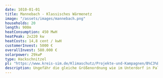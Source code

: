 ```yaml
---
date: 1010-01-01
title: Mannebach - Klassisches Wärmenetz
image: "/assets/images/mannebach.png"
households: 20
length: 900m
heatConsumption: 450 MwH
heatPeak: 2x220 kw
heatCosts: 14,8 cent / kwH
customerInvest: 5000 €
overallInvest: 580.000 €
solarpower: 29kwP
type: Hackschnitzel
pl: "https://www.kreis-sim.de/Klimaschutz/Projekte-und-Kampagnen/B%C3%BCrgernahw%C3%A4rmenetze/Leuchtturmprojekte/index.php?La=1&object=tx,2052.772.1&kat=&kuo=2&sub=0"
description: Ungefähr die gleiche Größenordnung wie im Unterdorf in Palingen. Die Investitions- und Wärmekosten geben uns also eine ungefähre Größenordnung der zu erwartenden Kosten.
---
```


